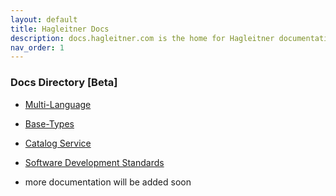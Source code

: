 ```yaml
---
layout: default
title: Hagleitner Docs
description: docs.hagleitner.com is the home for Hagleitner documentation.
nav_order: 1
---
```


### Docs Directory [Beta]

- [Multi-Language](https://hagleitner.github.io/MultiLanguage/documentation)

- [Base-Types](https://hagleitner.github.io/BaseTypes/documentation)

- [Catalog Service](https://hagleitner.github.io/CatalogService-UserManual/)

- [Software Development Standards](https://hagleitner.github.io/SoftwareDevelopmentStandards/)

- more documentation will be added soon
